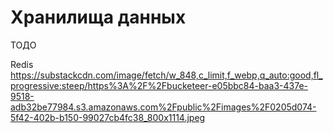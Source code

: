 # Хранилища данных

ТОДО

Redis https://substackcdn.com/image/fetch/w_848,c_limit,f_webp,q_auto:good,fl_progressive:steep/https%3A%2F%2Fbucketeer-e05bbc84-baa3-437e-9518-adb32be77984.s3.amazonaws.com%2Fpublic%2Fimages%2F0205d074-5f42-402b-b150-99027cb4fc38_800x1114.jpeg
